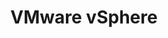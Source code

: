 ---
type: docs
title: "VMware vSphere"
linkTitle: "VMware vSphere"
weight: 7
description: >-
  If you are working with an on-premises VMware vSphere infrastructure, you can deploy new Windows or Linux virtual machines in an automated fashion using Terraform and onboard it as Azure Arc enabled servers.
---